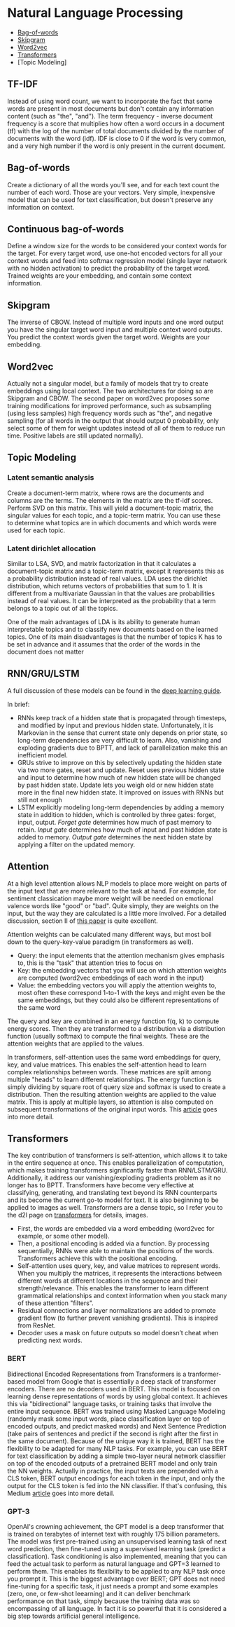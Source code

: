 # Natural Language Processing

- [Bag-of-words](#bag-of-words)
- [Skipgram](#skipgram)
- [Word2vec](#word2vec)
- [Transformers](#transformers)
- [Topic Modeling]


## TF-IDF
Instead of using word count, we want to incorporate the fact that some words are present in most documents but don't contain any information content (such as "the", "and"). The term frequency - inverse document frequency is a score that multiplies how often a word occurs in a document (tf) with the log of the number of total documents divided by the number of documents with the word (idf). IDF is close to 0 if the word is very common, and a very high number if the word is only present in the current document.

## Bag-of-words
Create a dictionary of all the words you'll see, and for each text count the number of each word. Those are your vectors. Very simple, inexpensive model that can be used for text classification, but doesn't preserve any information on context.

## Continuous bag-of-words
Define a window size for the words to be considered your context words for the target. For every target word, use one-hot encoded vectors for all your context words and feed into softmax regression model (single layer network with no hidden activation) to predict the probability of the target word. Trained weights are your embedding, and contain some context information.

## Skipgram
The inverse of CBOW. Instead of multiple word inputs and one word output you have the singular target word input and multiple context word outputs. You predict the context words given the target word. Weights are your embedding.

## Word2vec
Actually not a singular model, but a family of models that try to create embeddings using local context. The two architectures for doing so are Skipgram and CBOW. The second paper on word2vec proposes some training modifications for improved performance, such as subsampling (using less samples) high frequency words such as "the", and negative sampling (for all words in the output that should output 0 probability, only select some of them for weight updates instead of all of them to reduce run time. Positive labels are still updated normally).

## Topic Modeling

### Latent semantic analysis
Create a document-term matrix, where rows are the documents and columns are the terms. The elements in the matrix are the tf-idf scores. Perform SVD on this matrix. This will yield a document-topic matrix, the singular values for each topic, and a topic-term matrix. You can use these to determine what topics are in which documents and which words were used for each topic.

### Latent dirichlet allocation
Similar to LSA, SVD, and matrix factorization in that it calculates a document-topic matrix and a topic-term matrix, except it represents this as a probability distribution instead of real values. LDA uses the dirichlet distribution, which returns vectors of probabilities that sum to 1. It is different from a multivariate Gaussian in that the values are probabilities instead of real values. It can be interpreted as the probability that a term belongs to a topic out of all the topics. 

One of the main advantages of LDA is its ability to generate human interpretable topics and to classify new documents based on the learned topics. One of its main disadvantages is that the number of topics K has to be set in advance and it assumes that the order of the words in the document does not matter

## RNN/GRU/LSTM
A full discussion of these models can be found in the [deep learning guide](https://github.com/RdoubleA/MLprep/blob/master/deep_learning.md#sequence-models).

In brief:
- RNNs keep track of a hidden state that is propagated through timesteps, and modified by input and previous hidden state. Unfortunately, it is Markovian in the sense that current state only depends on prior state, so long-term dependencies are very difficult to learn. Also, vanishing and exploding gradients due to BPTT, and lack of parallelization make this an inefficient model.
- GRUs strive to improve on this by selectively updating the hidden state via two more gates, reset and update. Reset uses previous hidden state and input to determine how much of new hidden state will be changed by past hidden state. Update lets you weigh old or new hidden state more in the final new hidden state. It improved on issues with RNNs but still not enough
- LSTM explicitly modeling long-term dependencies by adding a memory state in addition to hidden, which is controlled by three gates: forget, input, output. _Forget gate_ determines how much of past memory to retain. _Input gate_ determines how much of input and past hidden state is added to memory. _Output gate_ determines the next hidden state by applying a filter on the updated memory. 

## Attention
At a high level attention allows NLP models to place more weight on parts of the input text that are more relevant to the task at hand. For example, for sentiment classication maybe more weight will be needed on emotional valence words like "good" or "bad". Quite simply, they are weights on the input, but the way they are calculated is a little more involved. For a detailed discussion, section II of [this paper](https://arxiv.org/ftp/arxiv/papers/1902/1902.02181.pdf) is quite excellent.

Attention weights can be calculated many different ways, but most boil down to the query-key-value paradigm (in transformers as well).
- Query: the input elements that the attention mechanism gives emphasis to, this is the "task" that attention tries to focus on
- Key: the embedding vectors that you will use on which attention weights are computed (word2vec embeddings of each word in the input)
- Value: the embedding vectors you will apply the attention weights to, most often these correspond 1-to-1 with the keys and might even be the same embeddings, but they could also be different representations of the same word

The query and key are combined in an energy function f(q, k) to compute energy scores. Then they are transformed to a distribution via a distribution function (usually softmax) to compute the final weights. These are the attention weights that are applied to the values.

In transformers, self-attention uses the same word embeddings for query, key, and value matrices. This enables the self-attention head to learn complex relationships between words. These matrices are split among multiple "heads" to learn different relationships. The energy function is simply dividing by square root of query size and softmax is used to create a distribution. Then the resulting attention weights are applied to the value matrix. This is apply at multiple layers, so attention is also computed on subsequent transformations of the original input words. This [article](https://towardsdatascience.com/transformers-explained-visually-part-3-multi-head-attention-deep-dive-1c1ff1024853) goes into more detail.

## Transformers
The key contribution of transformers is self-attention, which allows it to take in the entire sequence at once. This enables parallelization of computation, which makes training transformers significantly faster than RNN/LSTM/GRU. Additionally, it address our vanishing/exploding gradients problem as it no longer has to BPTT. Transformers have become very effective at classifying, generating, and translating text beyond its RNN counterparts and its become the current go-to model for text. It is also beginning to be applied to images as well. Transformers are a dense topic, so I refer you to the d2l page on [transformers](https://d2l.ai/chapter_attention-mechanisms/transformer.html) for details, images.

- First, the words are embedded via a word embedding (word2vec for example, or some other model). 
- Then, a positional encoding is added via a function. By processing sequentially, RNNs were able to maintain the positions of the words. Transformers achieve this with the positional encoding.
- Self-attention uses query, key, and value matrices to represent words. When you multiply the matrices, it represents the interactions between different words at different locations in the sequence and their strength/relevance. This enables the transformer to learn different grammatical relationships and context information when you stack many of these attention "filters".
- Residual connections and layer normalizations are added to promote gradient flow (to further prevent vanishing gradients). This is inspired from ResNet.
- Decoder uses a mask on future outputs so model doesn’t cheat when predicting next words.

### BERT
Bidirectional Encoded Representations from Transformers is a tranformer-based model from Google that is essentially a deep stack of transformer encoders. There are no decoders used in BERT. This model is focused on learning dense representations of words by using global context. It achieves this via "bidirectional" language tasks, or training tasks that involve the entire input sequence. BERT was trained using Masked Language Modeling (randomly mask some input words, place classification layer on top of encoded outputs, and predict masked words) and Next Sentence Prediction (take pairs of sentences and predict if the second is right after the first in the same document). Because of the unique way it is trained, BERT has the flexibility to be adapted for many NLP tasks. For example, you can use BERT for text classification by adding a simple two-layer neural network classifier on top of the encoded outputs of a pretrained BERT model and only train the NN weights. Actually in practice, the input texts are prepended with a CLS token, BERT output encodings for each token in the input, and only the output for the CLS token is fed into the NN classifier. If that's confusing, this Medium [article](https://towardsdatascience.com/bert-explained-state-of-the-art-language-model-for-nlp-f8b21a9b6270) goes into more detail.

### GPT-3
OpenAI's crowning achievement, the GPT model is a deep transformer that is trained on terabytes of internet text with roughly 175 billion parameters. The model was first pre-trained using an unsupervised learning task of next word prediction, then fine-tuned using a supervised learning task (predict a classification). Task conditioning is also implemented, meaning that you can feed the actual task to perform as natural language and GPT=3 learned to perform them. This enables its flexibility to be applied to any NLP task once you prompt it. This is the biggest advantage over BERT; GPT does not need fine-tuning for a specific task, it just needs a prompt and some examples (zero, one, or few-shot leearning) and it can deliver benchmark performance on that task, simply because the training data was so encompassing of all language. In fact it is so powerful that it is considered a big step towards artificial general intelligence.
